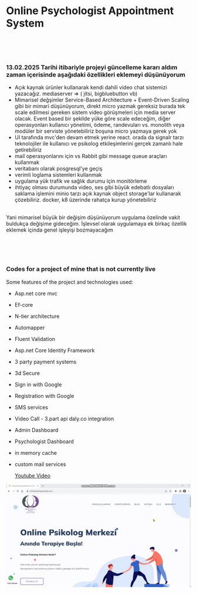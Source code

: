 
# Online Psychologist Appointment System #

<br/>
<br/>
<br/>

### 13.02.2025 Tarihi itibariyle projeyi güncelleme kararı aldım  zaman içerisinde aşağıdaki özellikleri eklemeyi düşünüyorum
- Açık kaynak ürünler kullanarak kendi dahili video chat sistemizi yazacağız. mediaserver =>  ( jitsi, bigbluebutton vb)
- Mimarisel değşimler  Service-Based Architecture  + Event-Driven Scaling gibi bir mimari düşünüyorum, direkt micro yazmak gereksiz burada tek scale edilmesi gereken sistem video görüşmeleri için media server olacak. Event based bir şekilde yüke göre scale edeceğim, diğer operasyonları kullanıcı yönetimi, ödeme, randevuları vs. monolith veya modüler bir serviste yönetebiliriz boşuna micro yazmaya gerek yok
- UI tarafında mvc'den devam etmek yerine react. orada da signalr tarzı teknolojiler ile kullanıcı ve psikolog etkileşimlerini gerçek zamanlı hale getirebiliriz
- mail operasyonlarını için vs Rabbit gibi message queue araçları kullanmak
- veritabanı olarak posgresql'ye geçiş
- verimli loglama sistemleri kullanmak
- uygulama yük trafik ve sağlık durumu için monitörleme
- ihtiyaç olması durumunda video, ses  gibi büyük edebatlı dosyaları saklama işlemini minio  tarzı açık kaynak object storage'lar kullanarak çözebiliriz. docker, k8 üzerinde rahatça kurup yönetebiliriz
  
<br/>
Yani mimarisel büyük bir değişim düşünüyorum uygulama özelinde vakit buldukça değişime gideceğim. İşlevsel olarak uygulamaya ek birkaç özellik eklemek içinda genel işleyişi bozmayacağım

<br/><br/><br/>

 



### Codes for a project of mine that is not currently live ###

Some features of the project and technologies used:
* Asp.net core mvc
* Ef-core
* N-tier architecture
* Automapper
* Fluent Validation
* Asp.net Core Identity Framework
* 3 party payment systems
* 3d Secure
* Sign in with Google
* Registration with Google
* SMS services
* Video Call - 3.part api daly.co integration
* Admin Dashboard
* Psychologist Dashboard
* in memory cache
* custom mail services

	[Youtube Video](https://www.youtube.com/watch?v=iihOnjF1qQw)

![ss](https://github.com/hasanbaysal/Online-Psikolog-Sistemi/blob/master/ss.png)

